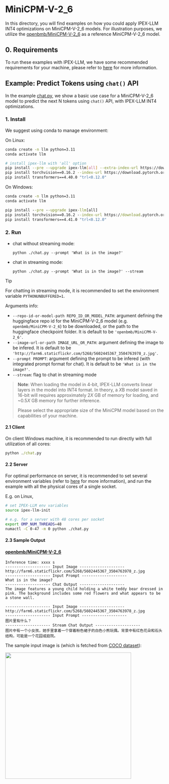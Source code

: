 # MiniCPM-V-2_6
In this directory, you will find examples on how you could apply IPEX-LLM INT4 optimizations on MiniCPM-V-2_6 models. For illustration purposes, we utilize the [openbmb/MiniCPM-V-2_6](https://huggingface.co/openbmb/MiniCPM-V-2_6) as a reference MiniCPM-V-2_6 model.

## 0. Requirements
To run these examples with IPEX-LLM, we have some recommended requirements for your machine, please refer to [here](../README.md#recommended-requirements) for more information.

## Example: Predict Tokens using `chat()` API
In the example [chat.py](./chat.py), we show a basic use case for a MiniCPM-V-2_6 model to predict the next N tokens using `chat()` API, with IPEX-LLM INT4 optimizations.
### 1. Install
We suggest using conda to manage environment:

On Linux:

```bash
conda create -n llm python=3.11
conda activate llm

# install ipex-llm with 'all' option
pip install --pre --upgrade ipex-llm[all] --extra-index-url https://download.pytorch.org/whl/cpu
pip install torchvision==0.16.2 --index-url https://download.pytorch.org/whl/cpu
pip install transformers==4.40.0 "trl<0.12.0"
```
On Windows:

```cmd
conda create -n llm python=3.11
conda activate llm

pip install --pre --upgrade ipex-llm[all]
pip install torchvision==0.16.2 --index-url https://download.pytorch.org/whl/cpu
pip install transformers==4.41.0 "trl<0.12.0"
```

### 2. Run

- chat without streaming mode:
  ```
  python ./chat.py --prompt 'What is in the image?'
  ```
- chat in streaming mode:
  ```
  python ./chat.py --prompt 'What is in the image?' --stream
  ```

> [!TIP]
> For chatting in streaming mode, it is recommended to set the environment variable `PYTHONUNBUFFERED=1`.


Arguments info:
- `--repo-id-or-model-path REPO_ID_OR_MODEL_PATH`: argument defining the huggingface repo id for the MiniCPM-V-2_6 model (e.g. `openbmb/MiniCPM-V-2_6`) to be downloaded, or the path to the huggingface checkpoint folder. It is default to be `'openbmb/MiniCPM-V-2_6'`.
- `--image-url-or-path IMAGE_URL_OR_PATH`: argument defining the image to be infered. It is default to be `'http://farm6.staticflickr.com/5268/5602445367_3504763978_z.jpg'`.
- `--prompt PROMPT`: argument defining the prompt to be infered (with integrated prompt format for chat). It is default to be `'What is in the image?'`.
- `--stream`: flag to chat in streaming mode

> **Note**: When loading the model in 4-bit, IPEX-LLM converts linear layers in the model into INT4 format. In theory, a *X*B model saved in 16-bit will requires approximately 2*X* GB of memory for loading, and ~0.5*X* GB memory for further inference.
>
> Please select the appropriate size of the MiniCPM model based on the capabilities of your machine.

#### 2.1 Client
On client Windows machine, it is recommended to run directly with full utilization of all cores:
```cmd
python ./chat.py 
```

#### 2.2 Server
For optimal performance on server, it is recommended to set several environment variables (refer to [here](../README.md#best-known-configuration-on-linux) for more information), and run the example with all the physical cores of a single socket.

E.g. on Linux,
```bash
# set IPEX-LLM env variables
source ipex-llm-init

# e.g. for a server with 48 cores per socket
export OMP_NUM_THREADS=48
numactl -C 0-47 -m 0 python ./chat.py
```

#### 2.3 Sample Output
#### [openbmb/MiniCPM-V-2_6](https://huggingface.co/openbmb/MiniCPM-V-2_6)
```log
Inference time: xxxx s
-------------------- Input Image --------------------
http://farm6.staticflickr.com/5268/5602445367_3504763978_z.jpg
-------------------- Input Prompt --------------------
What is in the image?
-------------------- Chat Output --------------------
The image features a young child holding a white teddy bear dressed in pink. The background includes some red flowers and what appears to be a stone wall.
```

```log
-------------------- Input Image --------------------
http://farm6.staticflickr.com/5268/5602445367_3504763978_z.jpg
-------------------- Input Prompt --------------------
图片里有什么？
-------------------- Stream Chat Output --------------------
图片中有一个小女孩，她手里拿着一个穿着粉色裙子的白色小熊玩偶。背景中有红色花朵和石头结构，可能是一个花园或庭院。
```

The sample input image is (which is fetched from [COCO dataset](https://cocodataset.org/#explore?id=264959)):

<a href="http://farm6.staticflickr.com/5268/5602445367_3504763978_z.jpg"><img width=400px src="http://farm6.staticflickr.com/5268/5602445367_3504763978_z.jpg" ></a>
